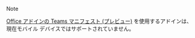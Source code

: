 > [!NOTE]
> [Office アドインの Teams マニフェスト (プレビュー)](../develop/json-manifest-overview.md) を使用するアドインは、現在モバイル デバイスではサポートされていません。